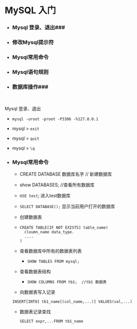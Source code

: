 # MySQL 入门



- ### Mysql 登录、退出###

- ### 修改Mysql提示符

- ### Mysql常用命令

- ### Mysql语句规则

- ### 数据库操作###

  ​

Mysql 登录、退出

- `mysql -uroot -proot -P3306 -h127.0.0.1`


- mysql > `exit`
- mysql > `quit`
- mysql > `\q`



- ### Mysql常用命令

  - CREATE  DATABASE  数据库名字    // 新建数据库

  - show DATABASES;    //查看所有数据库

  - `USE test`;  进入test数据库

  - `SELECT DATABASE();`   显示当前用户打开的数据库

  -  创建数据表

    - ```mysql
      CREATE TABLE[IF NOT EXISTS] table_name(
      	cloumn_name data_type.
        ....
      )
      ```

  - 查看数据库中所有的数据表列表

    - ```mysql
      SHOW TABLES FROM mysql;
      ```

  - 查看数据表结构

    - ```mysql
      SHOW COLUMNS FROM tb1;  //tb1 数据表
      ```

  -  向数据表写入记录

    ```mysql
    INSERT[INTO] tb1_name[(col_name,...)] VALUES(val,...)
    ```

  - 数据表记录查找

    ```mysql
    SELECT expr,...FROM tb1_name
    ```

    ​
